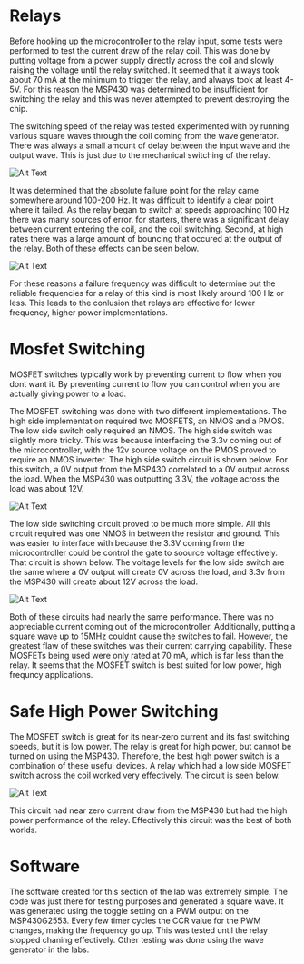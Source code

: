 # Relays 

Before hooking up the microcontroller to the relay input, some tests were performed to test the current draw of the relay coil. This was done by putting voltage from a power supply directly across the coil and slowly raising the voltage until the relay switched. It seemed that it always took about 70 mA at the minimum to trigger the relay, and always took at least 4-5V. For this reason the MSP430 was determined to be insufficient for switching the relay and this was never attempted to prevent destroying the chip.

The switching speed of the relay was tested experimented with by running various square waves through the coil coming from the wave generator. There was always a small amount of delay between the input wave and the output wave. This is just due to the mechanical switching of the relay.

![Alt Text](https://github.com/RU09342/lab-6taking-control-over-your-embedded-life-university-316/commit/3ba7f6c9b4877e8ada4868de48b8222bd3fbdbfe)

It was determined that the absolute failure point for the relay came somewhere around 100-200 Hz. It was difficult to identify a clear point where it failed. As the relay began to switch at speeds approaching 100 Hz there was many sources of error. for starters, there was a significant delay between current entering the coil, and the coil switching. Second, at high rates there was a large amount of bouncing that occured at the output of the relay. Both of these effects can be seen below.

![Alt Text](https://github.com/RU09342/lab-6taking-control-over-your-embedded-life-university-316/commit/3ba7f6c9b4877e8ada4868de48b8222bd3fbdbfe)

For these reasons a failure frequency was difficult to determine but the reliable frequencies for a relay of this kind is most likely around 100 Hz or less. This leads to the conlusion that relays are effective for lower frequency, higher power implementations.

# Mosfet Switching

MOSFET switches typically work by preventing current to flow when you dont want it. By preventing current to flow you can control when you are actually giving power to a load.

The MOSFET switching was done with two different implementations. The high side implementation required two MOSFETS, an NMOS and a PMOS. The low side switch only required an NMOS. The high side switch was slightly more tricky. This was because interfacing the 3.3v coming out of the microcontroller, with the 12v source voltage on the PMOS proved to require an NMOS inverter. The high side switch circuit is shown below. For this switch, a 0V output from the MSP430 correlated to a 0V output across the load. When the MSP430 was outputting 3.3V, the voltage across the load was about 12V.

![Alt Text](https://github.com/RU09342/lab-6taking-control-over-your-embedded-life-university-316/commit/9f91814661921cec0b9592cdc54231eff5d98b3d)

The low side switching circuit proved to be much more simple. All this circuit required was one NMOS in between the resistor and ground. This was easier to interface with because the 3.3V coming from the microcontroller could be control the gate to soource voltage effectively. That circuit is shown below. The voltage levels for the low side switch are the same where a 0V output will create 0V across the load, and 3.3v from the MSP430 will create about 12V across the load.

![Alt Text](https://github.com/RU09342/lab-6taking-control-over-your-embedded-life-university-316/commit/9f91814661921cec0b9592cdc54231eff5d98b3d)

Both of these circuits had nearly the same performance. There was no appreciable current coming out of the microcontroller. Additionally, putting a square wave up to 15MHz couldnt cause the switches to fail. However, the greatest flaw of these switches was their current carrying capability. These MOSFETs being used were only rated at 70 mA, which is far less than the relay. It seems that the MOSFET switch is best suited for low power, high frequncy applications.

# Safe High Power Switching

The MOSFET switch is great for its near-zero current and its fast switching speeds, but it is low power. The relay is great for high power, but cannot be turned on using the MSP430. Therefore, the best high power switch is a combination of these useful devices. A relay which had a low side MOSFET switch across the coil worked very effectively. The circuit is seen below.

![Alt Text]()

This circuit had near zero current draw from the MSP430 but had the high power performance of the relay. Effectively this circuit was the best of both worlds.

# Software

The software created for this section of the lab was extremely simple. The code was just there for testing purposes and generated a square wave. It was generated using the toggle setting on a PWM output on the MSP430G2553. Every few timer cycles the CCR value for the PWM changes, making the frequency go up. This was tested until the relay stopped chaning effectively. Other testing was done using the wave generator in the labs.